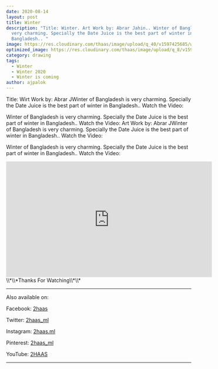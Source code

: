 ```yaml
---
date: 2020-08-14
layout: post
title: Winter
description: "Title: Winter. Art Work by: Abrar Jahin.. Winter of Bangladesh is
  very charming. Specially the Date Juice is the best part of winter in
  Bangladesh.. "
image: https://res.cloudinary.com/thaas/image/upload/q_40/v1597425685/winter_e4mu4k.jpg
optimized_image: https://res.cloudinary.com/thaas/image/upload/q_8/v1597425685/winter_e4mu4k.jpg
category: drawing
tags:
  - Winter
  - Winter 2020
  - Winter is coming
author: ajpalok
---
```

Title: Wirt Work by: Abrar JWinter of Bangladesh is very charming. Specially the Date Juice is the best part of winter in Bangladesh.. Watch the Video: 

Winter of Bangladesh is very charming. Specially the Date Juice is the best part of winter in Bangladesh.. Watch the Video: 
Art Work by: Abrar JWinter of Bangladesh is very charming. Specially the Date Juice is the best part of winter in Bangladesh.. Watch the Video: 

Winter of Bangladesh is very charming. Specially the Date Juice is the best part of winter in Bangladesh.. Watch the Video: 

<iframe width="560" height="315" src="https://www.youtube-nocookie.com/embed/LTBSdtDjOEU" frameborder="0" allow="accelerometer; autoplay; encrypted-media; gyroscope; picture-in-picture" allowfullscreen></iframe>
\\*\\*Thanks For Watching\\*\\*

- - -

Also available on:  

Facebook: [2haas](https://facebook.com/2haas)  

Twitter: [2haas_ml](https://twitter.com/2haas_ml)  

Instagram: [2haas.ml](https://instagram.com/2haas.ml)  

Pinterest: [2haas_ml](https://pinterest.com/2haas_ml)   

YouTube: [2HAAS](https://www.youtube.com/channel/UCg3hEFuZ7bWxSVwOcDaCkIg)

- - -